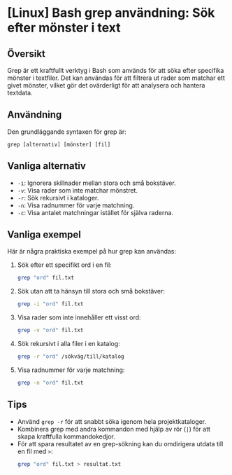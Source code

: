 # [Linux] Bash grep användning: Sök efter mönster i text

## Översikt
Grep är ett kraftfullt verktyg i Bash som används för att söka efter specifika mönster i textfiler. Det kan användas för att filtrera ut rader som matchar ett givet mönster, vilket gör det ovärderligt för att analysera och hantera textdata.

## Användning
Den grundläggande syntaxen för grep är:

```
grep [alternativ] [mönster] [fil]
```

## Vanliga alternativ
- `-i`: Ignorera skillnader mellan stora och små bokstäver.
- `-v`: Visa rader som inte matchar mönstret.
- `-r`: Sök rekursivt i kataloger.
- `-n`: Visa radnummer för varje matchning.
- `-c`: Visa antalet matchningar istället för själva raderna.

## Vanliga exempel
Här är några praktiska exempel på hur grep kan användas:

1. Sök efter ett specifikt ord i en fil:
   ```bash
   grep "ord" fil.txt
   ```

2. Sök utan att ta hänsyn till stora och små bokstäver:
   ```bash
   grep -i "ord" fil.txt
   ```

3. Visa rader som inte innehåller ett visst ord:
   ```bash
   grep -v "ord" fil.txt
   ```

4. Sök rekursivt i alla filer i en katalog:
   ```bash
   grep -r "ord" /sökväg/till/katalog
   ```

5. Visa radnummer för varje matchning:
   ```bash
   grep -n "ord" fil.txt
   ```

## Tips
- Använd `grep -r` för att snabbt söka igenom hela projektkataloger.
- Kombinera grep med andra kommandon med hjälp av rör (`|`) för att skapa kraftfulla kommandokedjor.
- För att spara resultatet av en grep-sökning kan du omdirigera utdata till en fil med `>`:
  ```bash
  grep "ord" fil.txt > resultat.txt
  ```